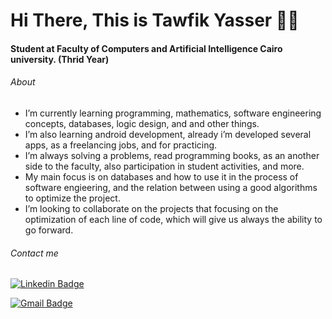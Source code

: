 # Hi There, This is Tawfik Yasser 👨‍💻

#### Student at Faculty of Computers and Artificial Intelligence Cairo university. (Thrid Year)

###### About

- I’m currently learning programming, mathematics, software engineering concepts, databases, logic design, and and other things.
- I’m also learning android development, already i’m developed several apps, as a freelancing jobs, and for practicing.
- I’m always solving a problems, read programming books, as an another side to the faculty, also participation in student activities, and more.
- My main focus is on databases and how to use it in the process of software engieering, and the relation between using a good algorithms to optimize the project.
- I’m looking to collaborate on the projects that focusing on the optimization of each line of code, which will give us always the ability to go forward.

###### Contact me

[![Linkedin Badge](https://img.shields.io/badge/TawfikYasser-30302f?style=flat&logo=linkedin&logoColor=blue)](https://www.linkedin.com/in/tawfikyasser/)

[![Gmail Badge](https://img.shields.io/badge/tawfekyassertawfek@gmail.com-30302f?style=flat&logo=Gmail&logoColor=red)](mailto:tawfekyassertawfek@gmail.com)
